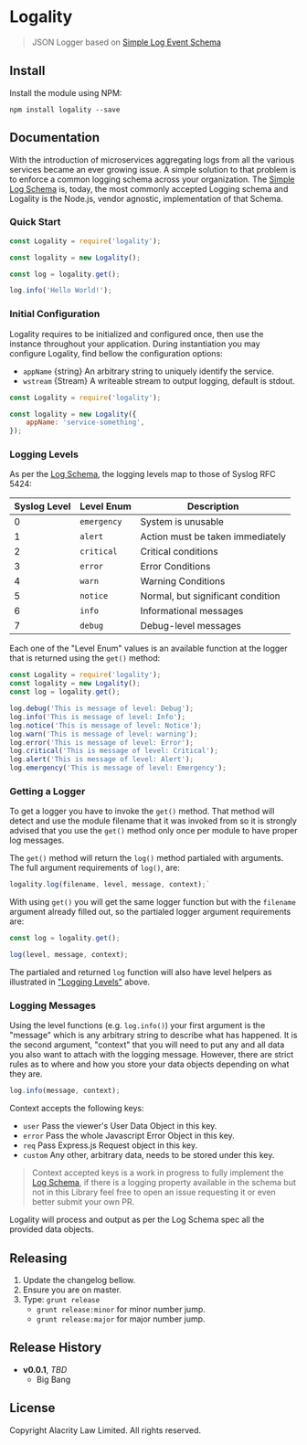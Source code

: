 # Logality

> JSON Logger based on [Simple Log Event Schema][log-schema]

## Install

Install the module using NPM:

```
npm install logality --save
```

## Documentation

With the introduction of microservices aggregating logs from all the various 
services became an ever growing issue. A simple solution to that problem is to
enforce a common logging schema across your organization. 
The [Simple Log Schema][log-schema] is, today, the most commonly accepted 
Logging schema and Logality is the Node.js, vendor agnostic, implementation of 
that Schema.

### Quick Start

```js
const Logality = require('logality');

const logality = new Logality();

const log = logality.get();

log.info('Hello World!');
```

### Initial Configuration

Logality requires to be initialized and configured once, then use the instance 
throughout your application. During instantiation you may configure Logality,
find bellow the configuration options:

* `appName` {string} An arbitrary string to uniquely identify the service.
* `wstream` {Stream} A writeable stream to output logging, default is stdout.

```js
const Logality = require('logality');

const logality = new Logality({
    appName: 'service-something',
});
```

### Logging Levels

As per the [Log Schema](log-schema), the logging levels map to those of Syslog
RFC 5424:

|Syslog Level|Level Enum|Description|
|---|---|---|
|0|`emergency`|System is unusable|
|1|`alert`|Action must be taken immediately|
|2|`critical`|Critical conditions|
|3|`error`|Error Conditions|
|4|`warn`|Warning Conditions|
|5|`notice`|Normal, but significant condition|
|6|`info`|Informational messages|
|7|`debug`|Debug-level messages|

Each one of the "Level Enum" values is an available function at the logger that is returned using the `get()` method:

```js
const Logality = require('logality');
const logality = new Logality();
const log = logality.get();

log.debug('This is message of level: Debug');
log.info('This is message of level: Info');
log.notice('This is message of level: Notice');
log.warn('This is message of level: warning');
log.error('This is message of level: Error');
log.critical('This is message of level: Critical');
log.alert('This is message of level: Alert');
log.emergency('This is message of level: Emergency');
```

### Getting a Logger

To get a logger you have to invoke the `get()` method. That method will detect
and use the module filename that it was invoked from so it is strongly advised
that you use the `get()` method only once per module to have proper log 
messages.

The `get()` method will return the `log()` method partialed with arguments.
The full argument requirements of `log()`, are:

```js
logality.log(filename, level, message, context);`
```

With using `get()` you will get the same logger function but with the 
`filename` argument already filled out, so the partialed logger argument
requirements are:

```js
const log = logality.get();

log(level, message, context);
```

The partialed and returned `log` function will also have level helpers as
illustrated in ["Logging Levels"](#logging-levels) above.

### Logging Messages

Using the level functions (e.g. `log.info()`) your first argument is the 
"message" which is any arbitrary string to describe what has happened. 
It is the second argument, "context" that you will need to put any and 
all data you also
want to attach with the logging message. However, there are strict rules
as to where and how you store your data objects depending on what they are.

```js
log.info(message, context);
```

Context accepts the following keys:

* `user` Pass the viewer's User Data Object in this key.
* `error` Pass the whole Javascript Error Object in this key.
* `req` Pass Express.js Request object in this key.
* `custom` Any other, arbitrary data, needs to be stored under this key.

> Context accepted keys is a work in progress to fully implement the 
[Log Schema][log-schema], if there is a logging property available in the 
schema but not in this Library feel free to open an issue requesting it
or even better submit your own PR.

Logality will process and output as per the Log Schema spec all the provided
data objects.

## Releasing

1. Update the changelog bellow.
1. Ensure you are on master.
1. Type: `grunt release`
    * `grunt release:minor` for minor number jump.
    * `grunt release:major` for major number jump.

## Release History

- **v0.0.1**, *TBD*
    - Big Bang

## License

Copyright Alacrity Law Limited. All rights reserved.

[log-schema]: https://github.com/timberio/log-event-json-schema
